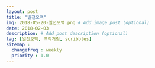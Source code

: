 ```yaml
---
layout: post
title: "일천오백"
img: 2018-05-20-일천오백.png # Add image post (optional)
date: 2018-02-03
description: # Add post description (optional)
tag: [일천오백, 끄적거림, scribbles]
sitemap :
  changefreq : weekly
  priority : 1.0
---
```

